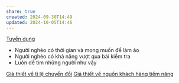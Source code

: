 ```yaml
---
share: true
created: 2024-09-30T14:49
updated: 2024-10-05T14:46
---
```

[Tuyển dụng](../T%C3%A0i%20li%E1%BB%87u/B%E1%BA%A3o%20hi%E1%BB%83m/Tuy%E1%BB%83n%20d%E1%BB%A5ng/index.md)
- Người nghèo có thời gian và mong muốn để làm ảo
- Người nghèo có khả năng vượt qua bài kiểm tra
- Luôn dễ tìm những người như vậy

[Giả thiết về tỉ lệ chuyển đổi](./Gi%E1%BA%A3%20thi%E1%BA%BFt%20v%E1%BB%81%20t%E1%BB%89%20l%E1%BB%87%20chuy%E1%BB%83n%20%C4%91%E1%BB%95i.md)
[Giả thiết về nguồn khách hàng tiềm năng](./Gi%E1%BA%A3%20thi%E1%BA%BFt%20v%E1%BB%81%20ngu%E1%BB%93n%20kh%C3%A1ch%20h%C3%A0ng%20ti%E1%BB%81m%20n%C4%83ng.md)